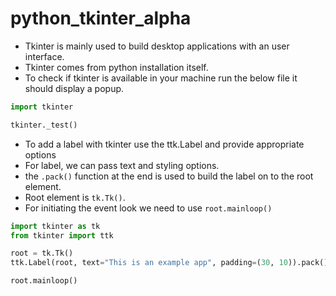 # python_tkinter_alpha

- Tkinter is mainly used to build desktop applications with an user interface.
- Tkinter comes from python installation itself.
- To check if tkinter is available in your machine run the below file it should display a popup.

```python
import tkinter

tkinter._test()
```

- To add a label with tkinter use the ttk.Label and provide appropriate options
- For label, we can pass text and styling options.
- the `.pack()` function at the end is used to build the label on to the root element.
- Root element is `tk.Tk()`.
- For initiating the event look we need to use `root.mainloop()`

```python
import tkinter as tk
from tkinter import ttk

root = tk.Tk()
ttk.Label(root, text="This is an example app", padding=(30, 10)).pack()

root.mainloop()
```